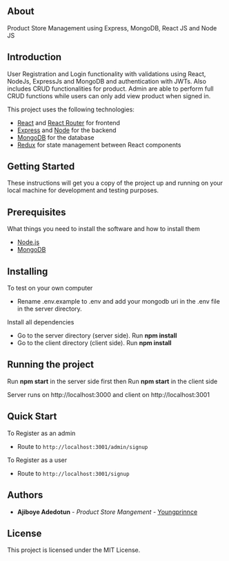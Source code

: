 ## About

Product Store Management using Express, MongoDB, React JS and Node JS

## Introduction

User Registration and Login functionality with validations using React, NodeJs, ExpressJs and MongoDB and authentication with JWTs. Also includes CRUD functionalities for product. Admin are able to perform full CRUD functions while users can only add view product when signed in.

This project uses the following technologies:

- [React](https://reactjs.org) and [React Router](https://reacttraining.com/react-router/) for frontend
- [Express](http://expressjs.com/) and [Node](https://nodejs.org/en/) for the backend
- [MongoDB](https://www.mongodb.com/) for the database
- [Redux](https://redux.js.org/basics/usagewithreact) for state management between React components

## Getting Started

These instructions will get you a copy of the project up and running on your local machine for development and testing purposes.

## Prerequisites

What things you need to install the software and how to install them
* [Node.js](https://nodejs.org/en/)
* [MongoDB](https://www.mongodb.com/)

## Installing

To test on your own computer

- Rename .env.example to .env and add your mongodb uri in the .env file in the server directory.

Install all dependencies

- Go to the server directory (server side). Run **npm install**
- Go to the client directory (client side). Run **npm install**

## Running the project

Run **npm start** in the server side first then 
Run **npm start** in the client side

Server runs on http://localhost:3000 and client on http://localhost:3001

## Quick Start

To Register as an admin

- Route to `http://localhost:3001/admin/signup`

To Register as a user

- Route to `http://localhost:3001/signup`


## Authors

* **Ajiboye Adedotun** - *Product Store Mangement* - [Youngprinnce](https://github.com/youngprinnce)


## License

This project is licensed under the MIT License.
